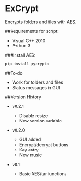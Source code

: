 ExCrypt
=======
Encrypts folders and files with AES.

##Requirements for script:

- Visual C++ 2010
- Python 3


###Install AES:

`pip install pycrypto`

##To-do

- Work for folders and files
- Status messages in GUI

##Version History 

- v0.2.1 
    - Disable resize
	- New version variable

- v0.2.0
    - GUI added
	- Encrypt/decrypt buttons 
	- Key entry 
	- New music
- v0.1 
	- Basic AES/tar functions 